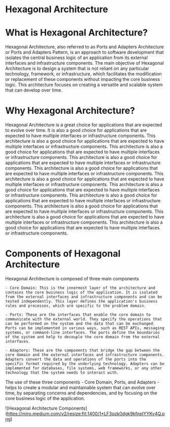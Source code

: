 # Hexagonal Architecture

# What is Hexagonal Architecture?

Hexagonal Architecture, also referred to as Ports and Adapters Architecture or Ports and Adapters Pattern, is an approach to software development that isolates the central business logic of an application from its external interfaces and infrastructure components. The main objective of Hexagonal Architecture is to design a system that is not reliant on any particular technology, framework, or infrastructure, which facilitates the modification or replacement of these components without impacting the core business logic. This architecture focuses on creating a versatile and scalable system that can develop over time.

# Why Hexagonal Architecture?

Hexagonal Architecture is a great choice for applications that are expected to evolve over time. It is also a good choice for applications that are expected to have multiple interfaces or infrastructure components. This architecture is also a good choice for applications that are expected to have multiple interfaces or infrastructure components. This architecture is also a good choice for applications that are expected to have multiple interfaces or infrastructure components. This architecture is also a good choice for applications that are expected to have multiple interfaces or infrastructure components. This architecture is also a good choice for applications that are expected to have multiple interfaces or infrastructure components. This architecture is also a good choice for applications that are expected to have multiple interfaces or infrastructure components. This architecture is also a good choice for applications that are expected to have multiple interfaces or infrastructure components. This architecture is also a good choice for applications that are expected to have multiple interfaces or infrastructure components. This architecture is also a good choice for applications that are expected to have multiple interfaces or infrastructure components. This architecture is also a good choice for applications that are expected to have multiple interfaces or infrastructure components. This architecture is also a good choice for applications that are expected to have multiple interfaces or infrastructure components.

# Components of Hexagonal Architecture

Hexagonal Architecture is composed of three main components

    - Core Domain: This is the innermost layer of the architecture and contains the core business logic of the application. It is isolated from the external interfaces and infrastructure components and can be tested independently. This layer defines the application's business rules and processes, which are specific to the problem domain.

    - Ports: These are the interfaces that enable the core domain to communicate with the external world. They specify the operations that can be performed on the system and the data that can be exchanged. Ports can be implemented in various ways, such as REST APIs, messaging systems, or command-line interfaces. The ports define the boundaries of the system and help to decouple the core domain from the external interfaces.

    - Adapters: These are the components that bridge the gap between the core domain and the external interfaces and infrastructure components. Adapters convert the data and operations of the ports into the specific format required by the underlying technology. Adapters can be implemented for databases, file systems, web frameworks, or any other technology that the system needs to interact with.

The use of these three components - Core Domain, Ports, and Adapters - helps to create a modular and maintainable system that can evolve over time, by separating concerns and dependencies, and by focusing on the core business logic of the application.

![Hexagonal Architecture Components] (https://miro.medium.com/v2/resize:fit:1400/1*LF3qzk0dgk9kfnplYYKv4Q.png)
